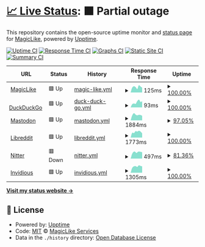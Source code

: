 # [📈 Live Status](https://Magic-Services.github.io/Upptime): <!--live status--> **🟧 Partial outage**

This repository contains the open-source uptime monitor and [status page](https://magic-services.github.io/Upptime) for [MagicLike](https://magiclike.github.io), powered by [Upptime](https://github.com/upptime/upptime).

[![Uptime CI](https://github.com/Magic-Services/Upptime/workflows/Uptime%20CI/badge.svg)](https://github.com/Magic-Services/Upptime/actions?query=workflow%3A%22Uptime+CI%22)
[![Response Time CI](https://github.com/Magic-Services/Upptime/workflows/Response%20Time%20CI/badge.svg)](https://github.com/Magic-Services/Upptime/actions?query=workflow%3A%22Response+Time+CI%22)
[![Graphs CI](https://github.com/Magic-Services/Upptime/workflows/Graphs%20CI/badge.svg)](https://github.com/Magic-Services/Upptime/actions?query=workflow%3A%22Graphs+CI%22)
[![Static Site CI](https://github.com/Magic-Services/Upptime/workflows/Static%20Site%20CI/badge.svg)](https://github.com/Magic-Services/Upptime/actions?query=workflow%3A%22Static+Site+CI%22)
[![Summary CI](https://github.com/Magic-Services/Upptime/workflows/Summary%20CI/badge.svg)](https://github.com/Magic-Services/Upptime/actions?query=workflow%3A%22Summary+CI%22)

<!--start: status pages-->
<!-- This summary is generated by Upptime (https://github.com/upptime/upptime) -->
<!-- Do not edit this manually, your changes will be overwritten -->
<!-- prettier-ignore -->
| URL | Status | History | Response Time | Uptime |
| --- | ------ | ------- | ------------- | ------ |
| <img alt="" src="https://favicons.githubusercontent.com/magiclike.github.io" height="13"> [MagicLike](https://magiclike.github.io) | 🟩 Up | [magic-like.yml](https://github.com/Magic-Services/Upptime/commits/HEAD/history/magic-like.yml) | <details><summary><img alt="Response time graph" src="./graphs/magic-like/response-time-week.png" height="20"> 125ms</summary><br><a href="https://Magic-Services.github.io/Upptime/history/magic-like"><img alt="Response time 117" src="https://img.shields.io/endpoint?url=https%3A%2F%2Fraw.githubusercontent.com%2FMagic-Services%2FUpptime%2FHEAD%2Fapi%2Fmagic-like%2Fresponse-time.json"></a><br><a href="https://Magic-Services.github.io/Upptime/history/magic-like"><img alt="24-hour response time 111" src="https://img.shields.io/endpoint?url=https%3A%2F%2Fraw.githubusercontent.com%2FMagic-Services%2FUpptime%2FHEAD%2Fapi%2Fmagic-like%2Fresponse-time-day.json"></a><br><a href="https://Magic-Services.github.io/Upptime/history/magic-like"><img alt="7-day response time 125" src="https://img.shields.io/endpoint?url=https%3A%2F%2Fraw.githubusercontent.com%2FMagic-Services%2FUpptime%2FHEAD%2Fapi%2Fmagic-like%2Fresponse-time-week.json"></a><br><a href="https://Magic-Services.github.io/Upptime/history/magic-like"><img alt="30-day response time 117" src="https://img.shields.io/endpoint?url=https%3A%2F%2Fraw.githubusercontent.com%2FMagic-Services%2FUpptime%2FHEAD%2Fapi%2Fmagic-like%2Fresponse-time-month.json"></a><br><a href="https://Magic-Services.github.io/Upptime/history/magic-like"><img alt="1-year response time 117" src="https://img.shields.io/endpoint?url=https%3A%2F%2Fraw.githubusercontent.com%2FMagic-Services%2FUpptime%2FHEAD%2Fapi%2Fmagic-like%2Fresponse-time-year.json"></a></details> | <details><summary><a href="https://Magic-Services.github.io/Upptime/history/magic-like">100.00%</a></summary><a href="https://Magic-Services.github.io/Upptime/history/magic-like"><img alt="All-time uptime 100.00%" src="https://img.shields.io/endpoint?url=https%3A%2F%2Fraw.githubusercontent.com%2FMagic-Services%2FUpptime%2FHEAD%2Fapi%2Fmagic-like%2Fuptime.json"></a><br><a href="https://Magic-Services.github.io/Upptime/history/magic-like"><img alt="24-hour uptime 100.00%" src="https://img.shields.io/endpoint?url=https%3A%2F%2Fraw.githubusercontent.com%2FMagic-Services%2FUpptime%2FHEAD%2Fapi%2Fmagic-like%2Fuptime-day.json"></a><br><a href="https://Magic-Services.github.io/Upptime/history/magic-like"><img alt="7-day uptime 100.00%" src="https://img.shields.io/endpoint?url=https%3A%2F%2Fraw.githubusercontent.com%2FMagic-Services%2FUpptime%2FHEAD%2Fapi%2Fmagic-like%2Fuptime-week.json"></a><br><a href="https://Magic-Services.github.io/Upptime/history/magic-like"><img alt="30-day uptime 100.00%" src="https://img.shields.io/endpoint?url=https%3A%2F%2Fraw.githubusercontent.com%2FMagic-Services%2FUpptime%2FHEAD%2Fapi%2Fmagic-like%2Fuptime-month.json"></a><br><a href="https://Magic-Services.github.io/Upptime/history/magic-like"><img alt="1-year uptime 100.00%" src="https://img.shields.io/endpoint?url=https%3A%2F%2Fraw.githubusercontent.com%2FMagic-Services%2FUpptime%2FHEAD%2Fapi%2Fmagic-like%2Fuptime-year.json"></a></details>
| <img alt="" src="https://favicons.githubusercontent.com/duckduckgo.com" height="13"> [DuckDuckGo](https://duckduckgo.com) | 🟩 Up | [duck-duck-go.yml](https://github.com/Magic-Services/Upptime/commits/HEAD/history/duck-duck-go.yml) | <details><summary><img alt="Response time graph" src="./graphs/duck-duck-go/response-time-week.png" height="20"> 93ms</summary><br><a href="https://Magic-Services.github.io/Upptime/history/duck-duck-go"><img alt="Response time 104" src="https://img.shields.io/endpoint?url=https%3A%2F%2Fraw.githubusercontent.com%2FMagic-Services%2FUpptime%2FHEAD%2Fapi%2Fduck-duck-go%2Fresponse-time.json"></a><br><a href="https://Magic-Services.github.io/Upptime/history/duck-duck-go"><img alt="24-hour response time 111" src="https://img.shields.io/endpoint?url=https%3A%2F%2Fraw.githubusercontent.com%2FMagic-Services%2FUpptime%2FHEAD%2Fapi%2Fduck-duck-go%2Fresponse-time-day.json"></a><br><a href="https://Magic-Services.github.io/Upptime/history/duck-duck-go"><img alt="7-day response time 93" src="https://img.shields.io/endpoint?url=https%3A%2F%2Fraw.githubusercontent.com%2FMagic-Services%2FUpptime%2FHEAD%2Fapi%2Fduck-duck-go%2Fresponse-time-week.json"></a><br><a href="https://Magic-Services.github.io/Upptime/history/duck-duck-go"><img alt="30-day response time 104" src="https://img.shields.io/endpoint?url=https%3A%2F%2Fraw.githubusercontent.com%2FMagic-Services%2FUpptime%2FHEAD%2Fapi%2Fduck-duck-go%2Fresponse-time-month.json"></a><br><a href="https://Magic-Services.github.io/Upptime/history/duck-duck-go"><img alt="1-year response time 104" src="https://img.shields.io/endpoint?url=https%3A%2F%2Fraw.githubusercontent.com%2FMagic-Services%2FUpptime%2FHEAD%2Fapi%2Fduck-duck-go%2Fresponse-time-year.json"></a></details> | <details><summary><a href="https://Magic-Services.github.io/Upptime/history/duck-duck-go">100.00%</a></summary><a href="https://Magic-Services.github.io/Upptime/history/duck-duck-go"><img alt="All-time uptime 100.00%" src="https://img.shields.io/endpoint?url=https%3A%2F%2Fraw.githubusercontent.com%2FMagic-Services%2FUpptime%2FHEAD%2Fapi%2Fduck-duck-go%2Fuptime.json"></a><br><a href="https://Magic-Services.github.io/Upptime/history/duck-duck-go"><img alt="24-hour uptime 100.00%" src="https://img.shields.io/endpoint?url=https%3A%2F%2Fraw.githubusercontent.com%2FMagic-Services%2FUpptime%2FHEAD%2Fapi%2Fduck-duck-go%2Fuptime-day.json"></a><br><a href="https://Magic-Services.github.io/Upptime/history/duck-duck-go"><img alt="7-day uptime 100.00%" src="https://img.shields.io/endpoint?url=https%3A%2F%2Fraw.githubusercontent.com%2FMagic-Services%2FUpptime%2FHEAD%2Fapi%2Fduck-duck-go%2Fuptime-week.json"></a><br><a href="https://Magic-Services.github.io/Upptime/history/duck-duck-go"><img alt="30-day uptime 100.00%" src="https://img.shields.io/endpoint?url=https%3A%2F%2Fraw.githubusercontent.com%2FMagic-Services%2FUpptime%2FHEAD%2Fapi%2Fduck-duck-go%2Fuptime-month.json"></a><br><a href="https://Magic-Services.github.io/Upptime/history/duck-duck-go"><img alt="1-year uptime 100.00%" src="https://img.shields.io/endpoint?url=https%3A%2F%2Fraw.githubusercontent.com%2FMagic-Services%2FUpptime%2FHEAD%2Fapi%2Fduck-duck-go%2Fuptime-year.json"></a></details>
| <img alt="" src="https://favicons.githubusercontent.com/mastodon.social" height="13"> [Mastodon](https://mastodon.social) | 🟩 Up | [mastodon.yml](https://github.com/Magic-Services/Upptime/commits/HEAD/history/mastodon.yml) | <details><summary><img alt="Response time graph" src="./graphs/mastodon/response-time-week.png" height="20"> 1884ms</summary><br><a href="https://Magic-Services.github.io/Upptime/history/mastodon"><img alt="Response time 1761" src="https://img.shields.io/endpoint?url=https%3A%2F%2Fraw.githubusercontent.com%2FMagic-Services%2FUpptime%2FHEAD%2Fapi%2Fmastodon%2Fresponse-time.json"></a><br><a href="https://Magic-Services.github.io/Upptime/history/mastodon"><img alt="24-hour response time 2003" src="https://img.shields.io/endpoint?url=https%3A%2F%2Fraw.githubusercontent.com%2FMagic-Services%2FUpptime%2FHEAD%2Fapi%2Fmastodon%2Fresponse-time-day.json"></a><br><a href="https://Magic-Services.github.io/Upptime/history/mastodon"><img alt="7-day response time 1884" src="https://img.shields.io/endpoint?url=https%3A%2F%2Fraw.githubusercontent.com%2FMagic-Services%2FUpptime%2FHEAD%2Fapi%2Fmastodon%2Fresponse-time-week.json"></a><br><a href="https://Magic-Services.github.io/Upptime/history/mastodon"><img alt="30-day response time 1761" src="https://img.shields.io/endpoint?url=https%3A%2F%2Fraw.githubusercontent.com%2FMagic-Services%2FUpptime%2FHEAD%2Fapi%2Fmastodon%2Fresponse-time-month.json"></a><br><a href="https://Magic-Services.github.io/Upptime/history/mastodon"><img alt="1-year response time 1761" src="https://img.shields.io/endpoint?url=https%3A%2F%2Fraw.githubusercontent.com%2FMagic-Services%2FUpptime%2FHEAD%2Fapi%2Fmastodon%2Fresponse-time-year.json"></a></details> | <details><summary><a href="https://Magic-Services.github.io/Upptime/history/mastodon">97.05%</a></summary><a href="https://Magic-Services.github.io/Upptime/history/mastodon"><img alt="All-time uptime 98.85%" src="https://img.shields.io/endpoint?url=https%3A%2F%2Fraw.githubusercontent.com%2FMagic-Services%2FUpptime%2FHEAD%2Fapi%2Fmastodon%2Fuptime.json"></a><br><a href="https://Magic-Services.github.io/Upptime/history/mastodon"><img alt="24-hour uptime 79.36%" src="https://img.shields.io/endpoint?url=https%3A%2F%2Fraw.githubusercontent.com%2FMagic-Services%2FUpptime%2FHEAD%2Fapi%2Fmastodon%2Fuptime-day.json"></a><br><a href="https://Magic-Services.github.io/Upptime/history/mastodon"><img alt="7-day uptime 97.05%" src="https://img.shields.io/endpoint?url=https%3A%2F%2Fraw.githubusercontent.com%2FMagic-Services%2FUpptime%2FHEAD%2Fapi%2Fmastodon%2Fuptime-week.json"></a><br><a href="https://Magic-Services.github.io/Upptime/history/mastodon"><img alt="30-day uptime 98.85%" src="https://img.shields.io/endpoint?url=https%3A%2F%2Fraw.githubusercontent.com%2FMagic-Services%2FUpptime%2FHEAD%2Fapi%2Fmastodon%2Fuptime-month.json"></a><br><a href="https://Magic-Services.github.io/Upptime/history/mastodon"><img alt="1-year uptime 98.85%" src="https://img.shields.io/endpoint?url=https%3A%2F%2Fraw.githubusercontent.com%2FMagic-Services%2FUpptime%2FHEAD%2Fapi%2Fmastodon%2Fuptime-year.json"></a></details>
| <img alt="" src="https://favicons.githubusercontent.com/libreddit.spike.codes" height="13"> [Libreddit](https://libreddit.spike.codes) | 🟩 Up | [libreddit.yml](https://github.com/Magic-Services/Upptime/commits/HEAD/history/libreddit.yml) | <details><summary><img alt="Response time graph" src="./graphs/libreddit/response-time-week.png" height="20"> 1773ms</summary><br><a href="https://Magic-Services.github.io/Upptime/history/libreddit"><img alt="Response time 1380" src="https://img.shields.io/endpoint?url=https%3A%2F%2Fraw.githubusercontent.com%2FMagic-Services%2FUpptime%2FHEAD%2Fapi%2Flibreddit%2Fresponse-time.json"></a><br><a href="https://Magic-Services.github.io/Upptime/history/libreddit"><img alt="24-hour response time 1332" src="https://img.shields.io/endpoint?url=https%3A%2F%2Fraw.githubusercontent.com%2FMagic-Services%2FUpptime%2FHEAD%2Fapi%2Flibreddit%2Fresponse-time-day.json"></a><br><a href="https://Magic-Services.github.io/Upptime/history/libreddit"><img alt="7-day response time 1773" src="https://img.shields.io/endpoint?url=https%3A%2F%2Fraw.githubusercontent.com%2FMagic-Services%2FUpptime%2FHEAD%2Fapi%2Flibreddit%2Fresponse-time-week.json"></a><br><a href="https://Magic-Services.github.io/Upptime/history/libreddit"><img alt="30-day response time 1380" src="https://img.shields.io/endpoint?url=https%3A%2F%2Fraw.githubusercontent.com%2FMagic-Services%2FUpptime%2FHEAD%2Fapi%2Flibreddit%2Fresponse-time-month.json"></a><br><a href="https://Magic-Services.github.io/Upptime/history/libreddit"><img alt="1-year response time 1380" src="https://img.shields.io/endpoint?url=https%3A%2F%2Fraw.githubusercontent.com%2FMagic-Services%2FUpptime%2FHEAD%2Fapi%2Flibreddit%2Fresponse-time-year.json"></a></details> | <details><summary><a href="https://Magic-Services.github.io/Upptime/history/libreddit">100.00%</a></summary><a href="https://Magic-Services.github.io/Upptime/history/libreddit"><img alt="All-time uptime 100.00%" src="https://img.shields.io/endpoint?url=https%3A%2F%2Fraw.githubusercontent.com%2FMagic-Services%2FUpptime%2FHEAD%2Fapi%2Flibreddit%2Fuptime.json"></a><br><a href="https://Magic-Services.github.io/Upptime/history/libreddit"><img alt="24-hour uptime 100.00%" src="https://img.shields.io/endpoint?url=https%3A%2F%2Fraw.githubusercontent.com%2FMagic-Services%2FUpptime%2FHEAD%2Fapi%2Flibreddit%2Fuptime-day.json"></a><br><a href="https://Magic-Services.github.io/Upptime/history/libreddit"><img alt="7-day uptime 100.00%" src="https://img.shields.io/endpoint?url=https%3A%2F%2Fraw.githubusercontent.com%2FMagic-Services%2FUpptime%2FHEAD%2Fapi%2Flibreddit%2Fuptime-week.json"></a><br><a href="https://Magic-Services.github.io/Upptime/history/libreddit"><img alt="30-day uptime 100.00%" src="https://img.shields.io/endpoint?url=https%3A%2F%2Fraw.githubusercontent.com%2FMagic-Services%2FUpptime%2FHEAD%2Fapi%2Flibreddit%2Fuptime-month.json"></a><br><a href="https://Magic-Services.github.io/Upptime/history/libreddit"><img alt="1-year uptime 100.00%" src="https://img.shields.io/endpoint?url=https%3A%2F%2Fraw.githubusercontent.com%2FMagic-Services%2FUpptime%2FHEAD%2Fapi%2Flibreddit%2Fuptime-year.json"></a></details>
| <img alt="" src="https://favicons.githubusercontent.com/nitter.net" height="13"> [Nitter](https://nitter.net) | 🟥 Down | [nitter.yml](https://github.com/Magic-Services/Upptime/commits/HEAD/history/nitter.yml) | <details><summary><img alt="Response time graph" src="./graphs/nitter/response-time-week.png" height="20"> 497ms</summary><br><a href="https://Magic-Services.github.io/Upptime/history/nitter"><img alt="Response time 602" src="https://img.shields.io/endpoint?url=https%3A%2F%2Fraw.githubusercontent.com%2FMagic-Services%2FUpptime%2FHEAD%2Fapi%2Fnitter%2Fresponse-time.json"></a><br><a href="https://Magic-Services.github.io/Upptime/history/nitter"><img alt="24-hour response time 0" src="https://img.shields.io/endpoint?url=https%3A%2F%2Fraw.githubusercontent.com%2FMagic-Services%2FUpptime%2FHEAD%2Fapi%2Fnitter%2Fresponse-time-day.json"></a><br><a href="https://Magic-Services.github.io/Upptime/history/nitter"><img alt="7-day response time 497" src="https://img.shields.io/endpoint?url=https%3A%2F%2Fraw.githubusercontent.com%2FMagic-Services%2FUpptime%2FHEAD%2Fapi%2Fnitter%2Fresponse-time-week.json"></a><br><a href="https://Magic-Services.github.io/Upptime/history/nitter"><img alt="30-day response time 602" src="https://img.shields.io/endpoint?url=https%3A%2F%2Fraw.githubusercontent.com%2FMagic-Services%2FUpptime%2FHEAD%2Fapi%2Fnitter%2Fresponse-time-month.json"></a><br><a href="https://Magic-Services.github.io/Upptime/history/nitter"><img alt="1-year response time 602" src="https://img.shields.io/endpoint?url=https%3A%2F%2Fraw.githubusercontent.com%2FMagic-Services%2FUpptime%2FHEAD%2Fapi%2Fnitter%2Fresponse-time-year.json"></a></details> | <details><summary><a href="https://Magic-Services.github.io/Upptime/history/nitter">81.36%</a></summary><a href="https://Magic-Services.github.io/Upptime/history/nitter"><img alt="All-time uptime 92.70%" src="https://img.shields.io/endpoint?url=https%3A%2F%2Fraw.githubusercontent.com%2FMagic-Services%2FUpptime%2FHEAD%2Fapi%2Fnitter%2Fuptime.json"></a><br><a href="https://Magic-Services.github.io/Upptime/history/nitter"><img alt="24-hour uptime 0.00%" src="https://img.shields.io/endpoint?url=https%3A%2F%2Fraw.githubusercontent.com%2FMagic-Services%2FUpptime%2FHEAD%2Fapi%2Fnitter%2Fuptime-day.json"></a><br><a href="https://Magic-Services.github.io/Upptime/history/nitter"><img alt="7-day uptime 81.36%" src="https://img.shields.io/endpoint?url=https%3A%2F%2Fraw.githubusercontent.com%2FMagic-Services%2FUpptime%2FHEAD%2Fapi%2Fnitter%2Fuptime-week.json"></a><br><a href="https://Magic-Services.github.io/Upptime/history/nitter"><img alt="30-day uptime 92.70%" src="https://img.shields.io/endpoint?url=https%3A%2F%2Fraw.githubusercontent.com%2FMagic-Services%2FUpptime%2FHEAD%2Fapi%2Fnitter%2Fuptime-month.json"></a><br><a href="https://Magic-Services.github.io/Upptime/history/nitter"><img alt="1-year uptime 92.70%" src="https://img.shields.io/endpoint?url=https%3A%2F%2Fraw.githubusercontent.com%2FMagic-Services%2FUpptime%2FHEAD%2Fapi%2Fnitter%2Fuptime-year.json"></a></details>
| <img alt="" src="https://favicons.githubusercontent.com/invidious.snopyta.org" height="13"> [Invidious](https://invidious.snopyta.org) | 🟩 Up | [invidious.yml](https://github.com/Magic-Services/Upptime/commits/HEAD/history/invidious.yml) | <details><summary><img alt="Response time graph" src="./graphs/invidious/response-time-week.png" height="20"> 1305ms</summary><br><a href="https://Magic-Services.github.io/Upptime/history/invidious"><img alt="Response time 1308" src="https://img.shields.io/endpoint?url=https%3A%2F%2Fraw.githubusercontent.com%2FMagic-Services%2FUpptime%2FHEAD%2Fapi%2Finvidious%2Fresponse-time.json"></a><br><a href="https://Magic-Services.github.io/Upptime/history/invidious"><img alt="24-hour response time 1308" src="https://img.shields.io/endpoint?url=https%3A%2F%2Fraw.githubusercontent.com%2FMagic-Services%2FUpptime%2FHEAD%2Fapi%2Finvidious%2Fresponse-time-day.json"></a><br><a href="https://Magic-Services.github.io/Upptime/history/invidious"><img alt="7-day response time 1305" src="https://img.shields.io/endpoint?url=https%3A%2F%2Fraw.githubusercontent.com%2FMagic-Services%2FUpptime%2FHEAD%2Fapi%2Finvidious%2Fresponse-time-week.json"></a><br><a href="https://Magic-Services.github.io/Upptime/history/invidious"><img alt="30-day response time 1308" src="https://img.shields.io/endpoint?url=https%3A%2F%2Fraw.githubusercontent.com%2FMagic-Services%2FUpptime%2FHEAD%2Fapi%2Finvidious%2Fresponse-time-month.json"></a><br><a href="https://Magic-Services.github.io/Upptime/history/invidious"><img alt="1-year response time 1308" src="https://img.shields.io/endpoint?url=https%3A%2F%2Fraw.githubusercontent.com%2FMagic-Services%2FUpptime%2FHEAD%2Fapi%2Finvidious%2Fresponse-time-year.json"></a></details> | <details><summary><a href="https://Magic-Services.github.io/Upptime/history/invidious">100.00%</a></summary><a href="https://Magic-Services.github.io/Upptime/history/invidious"><img alt="All-time uptime 100.00%" src="https://img.shields.io/endpoint?url=https%3A%2F%2Fraw.githubusercontent.com%2FMagic-Services%2FUpptime%2FHEAD%2Fapi%2Finvidious%2Fuptime.json"></a><br><a href="https://Magic-Services.github.io/Upptime/history/invidious"><img alt="24-hour uptime 100.00%" src="https://img.shields.io/endpoint?url=https%3A%2F%2Fraw.githubusercontent.com%2FMagic-Services%2FUpptime%2FHEAD%2Fapi%2Finvidious%2Fuptime-day.json"></a><br><a href="https://Magic-Services.github.io/Upptime/history/invidious"><img alt="7-day uptime 100.00%" src="https://img.shields.io/endpoint?url=https%3A%2F%2Fraw.githubusercontent.com%2FMagic-Services%2FUpptime%2FHEAD%2Fapi%2Finvidious%2Fuptime-week.json"></a><br><a href="https://Magic-Services.github.io/Upptime/history/invidious"><img alt="30-day uptime 100.00%" src="https://img.shields.io/endpoint?url=https%3A%2F%2Fraw.githubusercontent.com%2FMagic-Services%2FUpptime%2FHEAD%2Fapi%2Finvidious%2Fuptime-month.json"></a><br><a href="https://Magic-Services.github.io/Upptime/history/invidious"><img alt="1-year uptime 100.00%" src="https://img.shields.io/endpoint?url=https%3A%2F%2Fraw.githubusercontent.com%2FMagic-Services%2FUpptime%2FHEAD%2Fapi%2Finvidious%2Fuptime-year.json"></a></details>

<!--end: status pages-->

[**Visit my status website →**](https://Magic-Services.github.io/Upptime)

## 📄 License

- Powered by: [Upptime](https://github.com/upptime/upptime)
- Code: [MIT](./LICENSE) © [MagicLike Services](https://magiclike.github.io)
- Data in the `./history` directory: [Open Database License](https://opendatacommons.org/licenses/odbl/1-0/)
